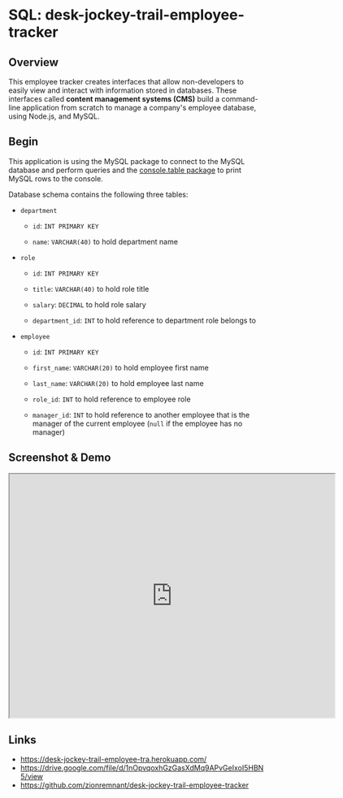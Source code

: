 # SQL: desk-jockey-trail-employee-tracker

## Overview

This employee tracker creates interfaces that allow non-developers to easily view and interact with information stored in databases. These interfaces called **content management systems (CMS)** build a command-line application from scratch to manage a company's employee database, using Node.js, and MySQL.

## Begin

This application is using the MySQL package to connect to the MySQL database and perform queries and the [console.table package](https://www.npmjs.com/package/console.table) to print MySQL rows to the console.

Database schema contains the following three tables:

- `department`

  - `id`: `INT PRIMARY KEY`

  - `name`: `VARCHAR(40)` to hold department name

- `role`

  - `id`: `INT PRIMARY KEY`

  - `title`: `VARCHAR(40)` to hold role title

  - `salary`: `DECIMAL` to hold role salary

  - `department_id`: `INT` to hold reference to department role belongs to

- `employee`

  - `id`: `INT PRIMARY KEY`

  - `first_name`: `VARCHAR(20)` to hold employee first name

  - `last_name`: `VARCHAR(20)` to hold employee last name

  - `role_id`: `INT` to hold reference to employee role

  - `manager_id`: `INT` to hold reference to another employee that is the manager of the current employee (`null` if the employee has no manager)

## Screenshot & Demo

<iframe src="https://drive.google.com/file/d/1nOpvqoxhGzGasXdMq9APvGeIxoI5HBN5/preview" width="640" height="480"></iframe>

## Links

- https://desk-jockey-trail-employee-tra.herokuapp.com/
- https://drive.google.com/file/d/1nOpvqoxhGzGasXdMq9APvGeIxoI5HBN5/view
- https://github.com/zionremnant/desk-jockey-trail-employee-tracker

